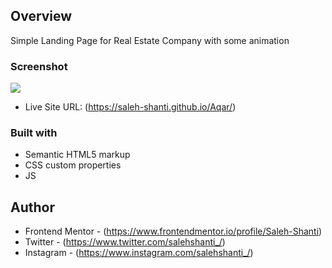 ## Overview

Simple Landing Page for Real Estate Company with some animation

### Screenshot

![](./Images/screenshot.png)

- Live Site URL: (https://saleh-shanti.github.io/Aqar/)

### Built with

- Semantic HTML5 markup
- CSS custom properties
- JS

## Author

- Frontend Mentor - (https://www.frontendmentor.io/profile/Saleh-Shanti)
- Twitter - (https://www.twitter.com/salehshanti_/)
- Instagram - (https://www.instagram.com/salehshanti_/)
